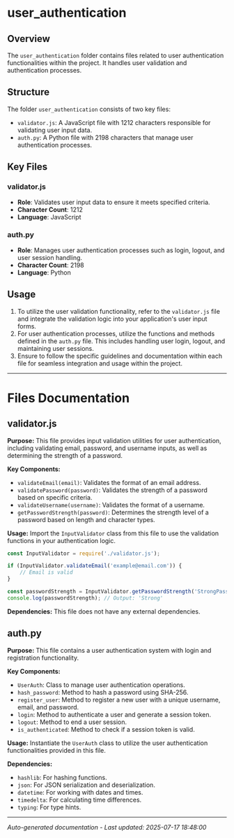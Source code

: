 # user_authentication

## Overview
The `user_authentication` folder contains files related to user authentication functionalities within the project. It handles user validation and authentication processes.

## Structure
The folder `user_authentication` consists of two key files:
- `validator.js`: A JavaScript file with 1212 characters responsible for validating user input data.
- `auth.py`: A Python file with 2198 characters that manage user authentication processes.

## Key Files
### validator.js
- **Role**: Validates user input data to ensure it meets specified criteria.
- **Character Count**: 1212
- **Language**: JavaScript

### auth.py
- **Role**: Manages user authentication processes such as login, logout, and user session handling.
- **Character Count**: 2198
- **Language**: Python

## Usage
1. To utilize the user validation functionality, refer to the `validator.js` file and integrate the validation logic into your application's user input forms.
2. For user authentication processes, utilize the functions and methods defined in the `auth.py` file. This includes handling user login, logout, and maintaining user sessions.
3. Ensure to follow the specific guidelines and documentation within each file for seamless integration and usage within the project.

---

# Files Documentation

## validator.js

**Purpose:** This file provides input validation utilities for user authentication, including validating email, password, and username inputs, as well as determining the strength of a password.

**Key Components:**
- `validateEmail(email)`: Validates the format of an email address.
- `validatePassword(password)`: Validates the strength of a password based on specific criteria.
- `validateUsername(username)`: Validates the format of a username.
- `getPasswordStrength(password)`: Determines the strength level of a password based on length and character types.

**Usage:** Import the `InputValidator` class from this file to use the validation functions in your authentication logic.

```javascript
const InputValidator = require('./validator.js');

if (InputValidator.validateEmail('example@email.com')) {
    // Email is valid
}

const passwordStrength = InputValidator.getPasswordStrength('StrongPassword123');
console.log(passwordStrength); // Output: 'Strong'
```

**Dependencies:** This file does not have any external dependencies.

## auth.py

**Purpose:** This file contains a user authentication system with login and registration functionality.

**Key Components:**
- `UserAuth`: Class to manage user authentication operations.
- `hash_password`: Method to hash a password using SHA-256.
- `register_user`: Method to register a new user with a unique username, email, and password.
- `login`: Method to authenticate a user and generate a session token.
- `logout`: Method to end a user session.
- `is_authenticated`: Method to check if a session token is valid.

**Usage:** Instantiate the `UserAuth` class to utilize the user authentication functionalities provided in this file.

**Dependencies:**
- `hashlib`: For hashing functions.
- `json`: For JSON serialization and deserialization.
- `datetime`: For working with dates and times.
- `timedelta`: For calculating time differences.
- `typing`: For type hints.

---
*Auto-generated documentation - Last updated: 2025-07-17 18:48:00*

